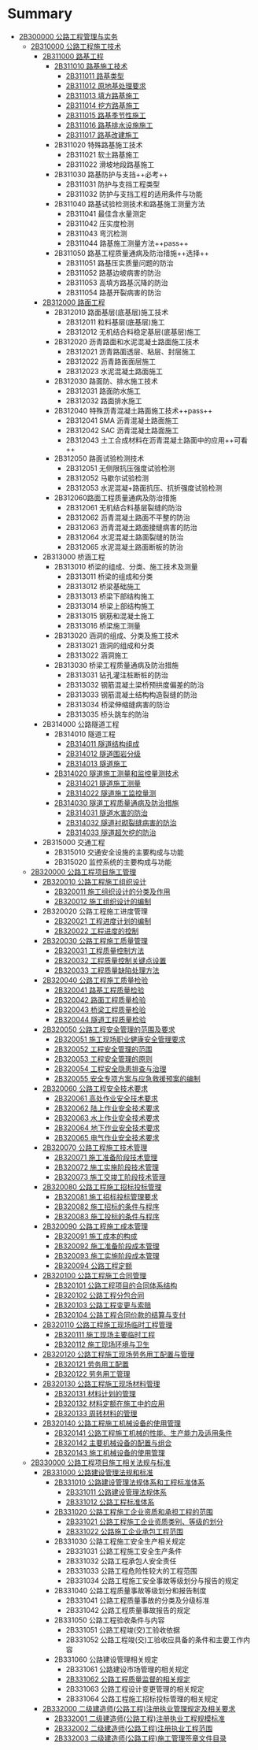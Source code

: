 # Summary

* [2B300000 公路工程管理与实务](README.md)
  * [2B310000 公路工程施工技术](2B310000/README.md)
    * [2B311000 路基工程](2B310000/2B311000.md)
      * [2B311010 路基施工技术](2B310000/2B311010.md)
        * [2B311011 路基类型](2B310000/2B311010/2b311011-lu-ji-lei-xing.md)
        * [2B311012 原地基处理要求](2B310000/2B311010/2b311012-yuan-di-ji-chu-li-yao-qiu.md)
        * [2B311013 填方路基施工](2B310000/2B311010/2b311013-tian-fang-lu-ji-shi-gong.md)
        * [2B311014 挖方路基施工](2B310000/2B311010/2b311014-wa-fang-lu-ji-shi-gong.md)
        * [2B311015 路基季节性施工](2B310000/2B311010/2b311015-lu-ji-ji-jie-xing-shi-gong.md)
        * [2B311016 路基排水设施施工](2B310000/2B311010/2b311016-lu-ji-pai-shui-she-shi-shi-gong.md)
        * [2B311017 路基改建施工](2B310000/2B311010/2b311017-lu-ji-gai-jian-shi-gong.md)
      * 2B311020 特殊路基施工技术
        * 2B311021 软土路基施工
        * 2B311022 滑坡地段路基施工
      * 2B311030 路基防护与支挡++必考++
        * 2B311031 防护与支挡工程类型
        * 2B311032 防护与支挡工程的适用条件与功能
      * 2B311040 路基试验检测技术和路基施工测量方法
        * 2B311041 最佳含水量测定
        * 2B311042 压实度检测
        * 2B311043 弯沉检测
        * 2B311044 路基施工测量方法++pass++
      * 2B311050 路基工程质量通病及防治措施++选择++
        * 2B311051 路基压实质量问题的防治
        * 2B311052 路基边坡病害的防治
        * 2B311053 高填方路基沉降的防治
        * 2B311054 路基开裂病害的防治
    * [2B312000 路面工程](2B310000/)
      * 2B312010 路面基层\(底基层\)施工技术
        * 2B312011 粒料基层\(底基层\)施工
        * 2B312012 无机结合料稳定基层\(底基层\)施工
      * 2B312020 沥青路面和水泥混凝土路面施工技术
        * 2B312021 沥青路面透层、粘层、封层施工
        * 2B312022 沥青路面面层施工
        * 2B312023 水泥混凝土路面施工
      * 2B312030 路面防、排水施工技术
        * 2B312031 路面防水施工
        * 2B312032 路面排水施工
      * 2B312040 特殊沥青混凝土路面施工技术++pass++
        * 2B312041 SMA 沥青混凝土路面施工
        * 2B312042 SAC 沥青混凝土路面施工
        * 2B312043 土工合成材料在沥青混凝土路面中的应用++可看++
      * 2B312050 路面试验检测技术
        * 2B312051 无侧限抗压强度试验检测
        * 2B312052 马歇尔试验检测
        * 2B312053 水泥混凝+路面抗压、抗折强度试验检测
      * 2B312060路面工程质量通病及防治措施
        * 2B312061 无机结合料基层裂缝的防治
        * 2B312062 沥青混凝土路面不平整的防治
        * 2B312063 沥青混凝土路面接缝病害的防治
        * 2B312064 水泥混凝土路面裂缝的防治
        * 2B312065 水泥混凝土路面断板的防治
    * 2B313000 桥涵工程
      * 2B313010 桥梁的组成、分类、施工技术及测量
        * 2B313011 桥梁的组成和分类
        * 2B313012 桥梁基础施工
        * 2B313013 桥梁下部结构施工
        * 2B313014 桥梁上部结构施工
        * 2B313015 钢筋和混凝土施工
        * 2B313016 桥梁施工测量
      * 2B313020 涵洞的组成、分类及施工技术
        * 2B313021 涵洞的组成和分类
        * 2B313022 涵洞施工
      * 2B313030 桥梁工程质量通病及防治措施
        * 2B313031 钻孔灌注桩断桩的防治
        * 2B313032 钢筋混凝土梁桥预拱度偏差的防治
        * 2B313033 钢筋混凝土结构构造裂缝的防治
        * 2B313034 桥梁伸缩缝病害的防治
        * 2B313035 桥头跳车的防治
    * 2B314000 公路隧道工程
      * 2B314010 隧道工程
        * [2B314011 隧道结构组成](2B310000/2b314011-sui-dao-jie-gou-zu-cheng.md)
        * [2B314012 隧道围岩分级](2B310000/2b314012-sui-dao-wei-yan-fen-ji.md)
        * [2B314013 隧道施工](2B310000/2b314013-sui-dao-shi-gong.md)
      * [2B314020 隧道施工测量和监控量测技术](2B310000/2b314020-sui-dao-shi-gong-ce-liang-he-jian-kong-liang-ce-ji-zhu.md)
        * [2B314021 隧道施工测量](2B310000/2b314020-sui-dao-shi-gong-ce-liang-he-jian-kong-liang-ce-ji-zhu/2b314021-sui-dao-shi-gong-ce-liang.md)
        * [2B314022 隧道施工监控量测](2B310000/2b314020-sui-dao-shi-gong-ce-liang-he-jian-kong-liang-ce-ji-zhu/2b314022-sui-dao-shi-gong-jian-kong-liang-ce.md)
      * [2B314030 隧道工程质量通病及防治措施](2B310000/2b314030-sui-dao-gong-cheng-zhi-liang-tong-bing-ji-fang-zhi-cuo-shi.md)
        * [2B314031 隧道水害的防治](2B310000/2b314030-sui-dao-gong-cheng-zhi-liang-tong-bing-ji-fang-zhi-cuo-shi/2b314031-sui-dao-shui-hai-de-fang-zhi.md)
        * [2B314032 隧道衬砌裂缝病害的防治](2B310000/2b314030-sui-dao-gong-cheng-zhi-liang-tong-bing-ji-fang-zhi-cuo-shi/2b314032-sui-dao-chen-qi-lie-feng-bing-hai-de-fang-zhi.md)
        * [2B314033 隧道超欠挖的防治](2B310000/2b314030-sui-dao-gong-cheng-zhi-liang-tong-bing-ji-fang-zhi-cuo-shi/2b314033-sui-dao-chao-qian-wa-de-fang-zhi.md)
    * 2B315000 交通工程
      * 2B315010 交通安全设施的主要构成与功能
      * 2B315020 监控系统的主要构成与功能
  * [2B320000 公路工程项目施工管理](2B320000/README.md)
    * [2B320010 公路工程施工组织设计](2B320000/2b320010-gong-lu-gong-cheng-shi-gong-zu-zhi-she-ji.md)
      * [2B320011 施工组织设计的分类及作用](2B320000/2b320011-shi-gong-zu-zhi-she-ji-de-fen-lei-ji-zuo-yong.md)
      * [2B320012 施工组织设计的编制](2B320000/2b320012-shi-gong-zu-zhi-she-ji-de-bian-zhi.md)
    * 2B320020 公路工程施工进度管理
      * [2B320021 工程进度计划的编制](2B320000/2b320021-gong-cheng-jin-du-ji-hua-de-bian-zhi.md)
      * [2B320022 工程进度的控制](2B320000/2b320022-gong-cheng-jin-du-de-kong-zhi.md)
    * [2B320030 公路工程施工质量管理](2B320000/2b320030-gong-lu-gong-cheng-shi-gong-zhi-liang-guan-li.md)
      * [2B320031 工程质量控制方法](2B320000/2b320031-gong-cheng-zhi-liang-kong-zhi-fang-fa.md)
      * [2B320032 工程质量控制关键点设置](2B320000/2b320032-gong-cheng-zhi-liang-kong-zhi-guan-jian-dian-she-zhi.md)
      * [2B320033 工程质量缺陷处理方法](2B320000/2b320033-gong-cheng-zhi-liang-que-xian-chu-li-fang-fa.md)
    * [2B320040 公路工程施工质量检验](2B320000/2b320040-gong-lu-gong-cheng-shi-gong-zhi-liang-jian-yan.md)
      * [2B320041 路基工程质量检验](2B320000/2b320041-lu-ji-gong-cheng-zhi-liang-jian-yan.md)
      * [2B320042 路面工程质量检验](2B320000/2b320042-lu-mian-gong-cheng-zhi-liang-jian-yan.md)
      * [2B320043 桥梁工程质量检验](2B320000/2b320043-qiao-liang-gong-cheng-zhi-liang-jian-yan.md)
      * [2B320044 隧道工程质量检验](2B320000/2b320044-sui-dao-gong-cheng-zhi-liang-jian-yan.md)
    * [2B320050 公路工程安全管理的范围及要求](2B320000/2b320050-gong-lu-gong-cheng-an-quan-guan-li-de-fan-wei-ji-yao-qiu.md)
      * [2B320051 施工现场职业健康安全管理要求](2B320000/2b320050-gong-lu-gong-cheng-an-quan-guan-li-de-fan-wei-ji-yao-qiu/2b320051-shi-gong-xian-chang-zhi-ye-jian-kang-an-quan-guan-li-yao-qiu.md)
      * [2B320052 工程安全管理的范围](2B320000/2b320050-gong-lu-gong-cheng-an-quan-guan-li-de-fan-wei-ji-yao-qiu/2b320052-gong-cheng-an-quan-guan-li-de-fan-wei.md)
      * [2B320053 工程安全管理的原则](2B320000/2b320050-gong-lu-gong-cheng-an-quan-guan-li-de-fan-wei-ji-yao-qiu/2b320053-gong-cheng-an-quan-guan-li-de-yuan-ze.md)
      * [2B320054 工程安全隐患排查与治理](2B320000/2b320050-gong-lu-gong-cheng-an-quan-guan-li-de-fan-wei-ji-yao-qiu/2b320054-gong-cheng-an-quan-yin-huan-pai-cha-yu-zhi-li.md)
      * [2B320055 安全专项方案与应急救援预案的编制](2B320000/2b320050-gong-lu-gong-cheng-an-quan-guan-li-de-fan-wei-ji-yao-qiu/2b320055-an-quan-zhuan-xiang-fang-an-yu-ying-ji-jiu-yuan-yu-an-de-bian-zhi.md)
    * [2B320060 公路工程安全技术要求](2B320000/2b320060-gong-lu-gong-cheng-an-quan-ji-zhu-yao-qiu.md)
      * [2B320061 高处作业安全技术要求](2B320000/2b320060-gong-lu-gong-cheng-an-quan-ji-zhu-yao-qiu/2b320061-gao-chu-zuo-ye-an-quan-ji-zhu-yao-qiu.md)
      * [2B320062 陆上作业安全技术要求](2B320000/2b320060-gong-lu-gong-cheng-an-quan-ji-zhu-yao-qiu/2b320062-lu-shang-zuo-ye-an-quan-ji-zhu-yao-qiu.md)
      * [2B320063 水上作业安全技术要求](2B320000/2b320060-gong-lu-gong-cheng-an-quan-ji-zhu-yao-qiu/2b320063-shui-shang-zuo-ye-an-quan-ji-zhu-yao-qiu.md)
      * [2B320064 地下作业安全技术要求](2B320000/2b320060-gong-lu-gong-cheng-an-quan-ji-zhu-yao-qiu/2b320064-di-xia-zuo-ye-an-quan-ji-zhu-yao-qiu.md)
      * [2B320065 电气作业安全技术要求](2B320000/2b320060-gong-lu-gong-cheng-an-quan-ji-zhu-yao-qiu/2b320065-dian-qi-zuo-ye-an-quan-ji-zhu-yao-qiu.md)
    * [2B320070 公路工程施工技术管理](2B320000/2b320070-gong-lu-gong-cheng-shi-gong-ji-zhu-guan-li.md)
      * [2B320071 施工准备阶段技术管理](2B320000/2b320070-gong-lu-gong-cheng-shi-gong-ji-zhu-guan-li/2b320071-shi-gong-zhun-bei-jie-duan-ji-zhu-guan-li.md)
      * [2B320072 施工实施阶段技术管理](2B320000/2b320070-gong-lu-gong-cheng-shi-gong-ji-zhu-guan-li/2b320072-shi-gong-shi-shi-jie-duan-ji-zhu-guan-li.md)
      * [2B320073 施工交竣工阶段技术管理](2B320000/2b320070-gong-lu-gong-cheng-shi-gong-ji-zhu-guan-li/2b320073-shi-gong-jiao-jun-gong-jie-duan-ji-zhu-guan-li.md)
    * [2B320080 公路工程施工招标投标管理](2B320000/2b320080-gong-lu-gong-cheng-shi-gong-zhao-biao-tou-biao-guan-li.md)
      * [2B320081 施工招标投标管理要求](2B320000/2b320080-gong-lu-gong-cheng-shi-gong-zhao-biao-tou-biao-guan-li/2b320081-shi-gong-zhao-biao-tou-biao-guan-li-yao-qiu.md)
      * [2B320082 施工招标的条件与程序](2B320000/2b320080-gong-lu-gong-cheng-shi-gong-zhao-biao-tou-biao-guan-li/2b320082-shi-gong-zhao-biao-de-tiao-jian-yu-cheng-xu.md)
      * [2B320083 施工投标的条件与程序](2B320000/2b320080-gong-lu-gong-cheng-shi-gong-zhao-biao-tou-biao-guan-li/2b320083-shi-gong-tou-biao-de-tiao-jian-yu-cheng-xu.md)
    * [2B320090 公路工程施工成本管理](2B320000/2b320090-gong-lu-gong-cheng-shi-gong-cheng-ben-guan-li.md)
      * [2B320091 施工成本的构成](2B320000/2b320090-gong-lu-gong-cheng-shi-gong-cheng-ben-guan-li/2b320091-shi-gong-cheng-ben-de-gou-cheng.md)
      * [2B320092 施工准备阶段成本管理](2B320000/2b320090-gong-lu-gong-cheng-shi-gong-cheng-ben-guan-li/2b320092-shi-gong-zhun-bei-jie-duan-cheng-ben-guan-li.md)
      * [2B320093 施工实施阶段成本管理](2B320000/2b320090-gong-lu-gong-cheng-shi-gong-cheng-ben-guan-li/2b320093-shi-gong-shi-shi-jie-duan-cheng-ben-guan-li.md)
      * [2B320094 公路工程定额](2B320000/2b320090-gong-lu-gong-cheng-shi-gong-cheng-ben-guan-li/2b320094-gong-lu-gong-cheng-ding-e.md)
    * [2B320100 公路工程施工合同管理](2B320000/2b320100-gong-lu-gong-cheng-shi-gong-he-tong-guan-li.md)
      * [2B320101 公路工程项目的合同体系结构](2B320000/2b320100-gong-lu-gong-cheng-shi-gong-he-tong-guan-li/2b320101-gong-lu-gong-cheng-xiang-mu-de-he-tong-ti-xi-jie-gou.md)
      * [2B320102 公路工程分包合同](2B320000/2b320100-gong-lu-gong-cheng-shi-gong-he-tong-guan-li/2b320102-gong-lu-gong-cheng-fen-bao-he-tong.md)
      * [2B320103 公路工程变更与索赔](2B320000/2b320100-gong-lu-gong-cheng-shi-gong-he-tong-guan-li/2b320103-gong-lu-gong-cheng-bian-geng-yu-suo-pei.md)
      * [2B320104 公路工程合同价款的结算与支付](2B320000/2b320100-gong-lu-gong-cheng-shi-gong-he-tong-guan-li/2b320104-gong-lu-gong-cheng-he-tong-jia-kuan-de-jie-suan-yu-zhi-fu.md)
    * [2B320110 公路工程施工现场临时工程管理](2B320000/2b320110-gong-lu-gong-cheng-shi-gong-xian-chang-lin-shi-gong-cheng-guan-li.md)
      * [2B320111 施工现场主要临时工程](2B320000/2b320110-gong-lu-gong-cheng-shi-gong-xian-chang-lin-shi-gong-cheng-guan-li/2b320111-shi-gong-xian-chang-zhu-yao-lin-shi-gong-cheng.md)
      * [2B320112 施工现场环境与卫生](2B320000/2b320110-gong-lu-gong-cheng-shi-gong-xian-chang-lin-shi-gong-cheng-guan-li/2b320112-shi-gong-xian-chang-huan-jing-yu-wei-sheng.md)
    * [2B320120 公路工程施工现场劳务用工配置与管理](2B320000/2b320120-gong-lu-gong-cheng-shi-gong-xian-chang-lao-wu-yong-gong-pei-zhi-yu-guan-li.md)
      * [2B320121 劳务用工配置](2B320000/2b320120-gong-lu-gong-cheng-shi-gong-xian-chang-lao-wu-yong-gong-pei-zhi-yu-guan-li/2b320121-lao-wu-yong-gong-pei-zhi.md)
      * [2B320122 劳务用工管理](2B320000/2b320120-gong-lu-gong-cheng-shi-gong-xian-chang-lao-wu-yong-gong-pei-zhi-yu-guan-li/2b320122-lao-wu-yong-gong-guan-li.md)
    * [2B320130 公路工程施工现场材料管理](2B320000/2b320130-gong-lu-gong-cheng-shi-gong-xian-chang-cai-liao-guan-li.md)
      * [2B320131 材料计划的管理](2B320000/2b320130-gong-lu-gong-cheng-shi-gong-xian-chang-cai-liao-guan-li/2b320131-cai-liao-ji-hua-de-guan-li.md)
      * [2B320132 材料定额在施工中的应用](2B320000/2b320130-gong-lu-gong-cheng-shi-gong-xian-chang-cai-liao-guan-li/2b320132-cai-liao-ding-e-zai-shi-gong-zhong-de-ying-yong.md)
      * [2B320133 周转材料的管理](2B320000/2b320130-gong-lu-gong-cheng-shi-gong-xian-chang-cai-liao-guan-li/2b320133-zhou-zhuan-cai-liao-de-guan-li.md)
    * [2B320140 公路工程施工机械设备的使用管理](2B320000/2b320140-gong-lu-gong-cheng-shi-gong-ji-xie-she-bei-de-shi-yong-guan-li.md)
      * [2B320141 公路工程施工机械的性能、生产能力及适用条件](2B320000/2b320140-gong-lu-gong-cheng-shi-gong-ji-xie-she-bei-de-shi-yong-guan-li/2b320141-gong-lu-gong-cheng-shi-gong-ji-xie-de-xing-neng-3001-sheng-chan-neng-li-ji-shi-yong-tiao-jian.md)
      * [2B320142 主要机械设备的配置与组合](2B320000/2b320140-gong-lu-gong-cheng-shi-gong-ji-xie-she-bei-de-shi-yong-guan-li/2b320142-zhu-yao-ji-xie-she-bei-de-pei-zhi-yu-zu-he.md)
      * [2B320143 施工机械设备的使用管理](2B320000/2b320140-gong-lu-gong-cheng-shi-gong-ji-xie-she-bei-de-shi-yong-guan-li/2b320143-shi-gong-ji-xie-she-bei-de-shi-yong-guan-li.md)
  * [2B330000 公路工程项目施工相关法规与标准](2B330000/README.md)
    * [2B331000 公路建设管理法规和标准](2B330000/2b331000-gong-lu-jian-she-guan-li-fa-gui-he-biao-zhun.md)
      * [2B331010 公路建设管理法规体系和工程标准体系](2B330000/2b331000-gong-lu-jian-she-guan-li-fa-gui-he-biao-zhun/2b331010-gong-lu-jian-she-guan-li-fa-gui-ti-xi-he-gong-cheng-biao-zhun-ti-xi.md)
        * [2B331011 公路建设管理法规体系](2B330000/2b331000-gong-lu-jian-she-guan-li-fa-gui-he-biao-zhun/2b331010-gong-lu-jian-she-guan-li-fa-gui-ti-xi-he-gong-cheng-biao-zhun-ti-xi/2b331011-gong-lu-jian-she-guan-li-fa-gui-ti-xi.md)
        * [2B331012 公路工程标准体系](2B330000/2b331000-gong-lu-jian-she-guan-li-fa-gui-he-biao-zhun/2b331010-gong-lu-jian-she-guan-li-fa-gui-ti-xi-he-gong-cheng-biao-zhun-ti-xi/2b331012-gong-lu-gong-cheng-biao-zhun-ti-xi.md)
      * [2B331020 公路工程施工企业资质和承担工程的范围](2B330000/2b331000-gong-lu-jian-she-guan-li-fa-gui-he-biao-zhun/2b331020-gong-lu-gong-cheng-shi-gong-qi-ye-zi-zhi-he-cheng-dan-gong-cheng-de-fan-wei.md)
        * [2B331021 公路工程施工企业资质类别、等级的划分](2B330000/2b331000-gong-lu-jian-she-guan-li-fa-gui-he-biao-zhun/2b331020-gong-lu-gong-cheng-shi-gong-qi-ye-zi-zhi-he-cheng-dan-gong-cheng-de-fan-wei/2b331021-gong-lu-gong-cheng-shi-gong-qi-ye-zi-zhi-lei-bie-3001-deng-ji-de-hua-fen.md)
        * [2B331022 公路施工企业承包工程范围](2B330000/2b331000-gong-lu-jian-she-guan-li-fa-gui-he-biao-zhun/2b331020-gong-lu-gong-cheng-shi-gong-qi-ye-zi-zhi-he-cheng-dan-gong-cheng-de-fan-wei/2b331022-gong-lu-shi-gong-qi-ye-cheng-bao-gong-cheng-fan-wei.md)
      * 2B331030 公路工程施工安全生产相关规定
        * 2B331031 公路工程施工安全生产条件
        * 2B331032 公路工程承包人安全责任
        * 2B331033 公路工程危险性较大的工程范围
        * 2B331034 公路工程施工安全事故等级划分与报告的规定
      * 2B331040 公路工程质量事故等级划分和报告制度
        * 2B331041 公路工程质量事故的分类及分级标准
        * 2B331042 公路工程质量事故报告的规定
      * 2B331050 公路工程验收条件与内容
        * 2B331051 公路工程竣\(交\)工验收依据
        * 2B331052 公路工程竣\(交\)工验收应具备的条件和主要工作内容
      * 2B331060 公路建设管理相关规定
        * 2B331061 公路建设市场管理的相关规定
        * [2B331062 公路工程质量监督的相关规定](2B330000/2b331000-gong-lu-jian-she-guan-li-fa-gui-he-biao-zhun/2b331062-gong-lu-gong-cheng-zhi-liang-jian-du-de-xiang-guan-gui-ding.md)
        * 2B331063 公路工程设计变更管理的相关规定
        * 2B331064 公路工程施工招标投标管理的相关规定
    * [2B332000 二级建造师\(公路工程\)注册执业管理规定及相关要求](2B330000/2b332000-er-ji-jian-zao-5e0828-gong-lu-gong-7a0b29-zhu-ce-zhi-ye-guan-li-gui-ding-ji-xiang-guan-yao-qiu.md)
      * [2B332001 二级建造师\(公路工程\)注册执业工程规模标准](2B330000/2b332000-er-ji-jian-zao-5e0828-gong-lu-gong-7a0b29-zhu-ce-zhi-ye-guan-li-gui-ding-ji-xiang-guan-yao-qiu/2b332001-er-ji-jian-zao-5e0828-gong-lu-gong-7a0b29-zhu-ce-zhi-ye-gong-cheng-gui-mo-biao-zhun.md)
      * [2B332002 二级建造师\(公路工程\)注册执业工程范围](2B330000/2b332000-er-ji-jian-zao-5e0828-gong-lu-gong-7a0b29-zhu-ce-zhi-ye-guan-li-gui-ding-ji-xiang-guan-yao-qiu/2b332002-er-ji-jian-zao-5e0828-gong-lu-gong-7a0b29-zhu-ce-zhi-ye-gong-cheng-fan-wei.md)
      * [2B332003 二级建造师\(公路工程\)施工管理签章文件目录](2B330000/2b332000-er-ji-jian-zao-5e0828-gong-lu-gong-7a0b29-zhu-ce-zhi-ye-guan-li-gui-ding-ji-xiang-guan-yao-qiu/2b332003-er-ji-jian-zao-5e0828-gong-lu-gong-7a0b29-shi-gong-guan-li-qian-zhang-wen-jian-mu-lu.md)

